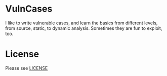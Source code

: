 # VulnCases

I like to write vulnerable cases, and learn the basics from different levels, from source, static, to dynamic analysis. Sometimes they are fun to exploit, too.

# License

Please see [LICENSE](https://github.com/wchen-r7/VulnCases/blob/master/LICENSE)
